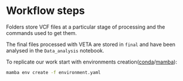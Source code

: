 # Workflow steps

Folders store VCF files at a particular stage of processing and the commands used to get them. 

The final files processed with VETA are stored in `final` and have been analysed in the `Data_analysis` notebook.

To replicate our work start with environments creation([conda](https://conda.io/projects/conda/en/latest/user-guide/install/index.html)/[mamba](https://mamba.readthedocs.io/en/latest/installation/mamba-installation.html)):
```bash
mamba env create -f environment.yaml
```
